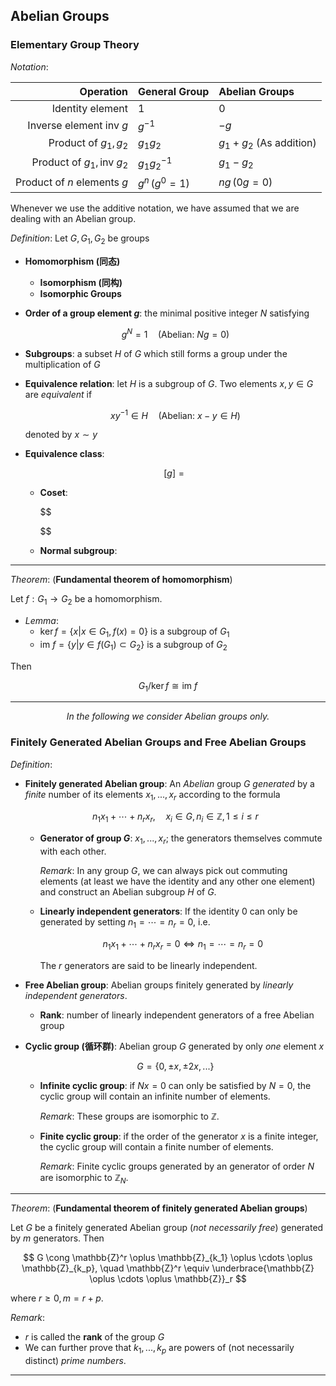 ## Abelian Groups

### Elementary Group Theory

*Notation*:

<center>

|Operation|General Group|Abelian Groups|
|-:|:-|:-|
|Identity element|$1$|$0$|
|Inverse element $\text{inv }g$|$g^{-1}$| $-g$|
|Product of $g_1, g_2$|$g_1 g_2$|$g_1 + g_2$ (As addition)|
|Product of $g_1, \text{inv }g_2$|$g_1 g_2^{-1}$|$g_1 - g_2$|
|Product of $n$ elements $g$|$g^n \,(g^0 = 1)$|$n g \,(0 g = 0)$

</center>

Whenever we use the additive notation, we have assumed that we are dealing with an Abelian group. 

*Definition*: Let $G, G_1, G_2$ be groups

- **Homomorphism (同态)**
    - **Isomorphism (同构)**
    - **Isomorphic Groups**

- **Order of a group element $g$**: the minimal positive integer $N$ satisfying 
    
    $$
    g^N = 1 \quad (\text{Abelian: } N g = 0)
    $$

- **Subgroups**: a subset $H$ of $G$ which still forms a group under the multiplication of $G$

- **Equivalence relation**: let $H$ is a subgroup of $G$. Two elements $x, y \in G$ are *equivalent* if
    
    $$
    x y^{-1} \in H
    \quad (\text{Abelian: }
    x - y \in H)
    $$

    denoted by $x \sim y$

- **Equivalence class**: 
    
    $$
    [g] = {}
    $$
    - **Coset**:

        $$

        $$
    - **Normal subgroup**: 

----

*Theorem*: (**Fundamental theorem of homomorphism**)

Let $f: G_1 \rightarrow G_2$ be a homomorphism. 

- *Lemma*:
    - $\ker{f} = \{x|x\in G_1, f(x) = 0\}$ is a subgroup of $G_1$
    - $\text{im }f = \{y|y \in f(G_1) \subset G_2\}$ is a subgroup of $G_2$

Then

$$G_1 / \ker{f} \cong \text{im }f$$

----

<center><i>In the following we consider Abelian groups only.</i></center>

### Finitely Generated Abelian Groups and Free Abelian Groups

*Definition*: 

- **Finitely generated Abelian group**: An *Abelian* group $G$ *generated* by a *finite* number of its elements $x_1, ..., x_r$ according to the formula

    $$
    n_1 x_1 + \cdots + n_r x_r ,\quad 
    x_i \in G, n_i \in \mathbb{Z}, 1 \le i \le r
    $$

    - **Generator of group $G$**: $x_1, ..., x_r$; the generators themselves commute with each other.

        *Remark*: In any group $G$, we can always pick out commuting elements (at least we have the identity and any other one element) and construct an Abelian subgroup $H$ of $G$.

    - **Linearly independent generators**: If the identity 0 can only be generated by setting $n_1 = \cdots = n_r = 0$, i.e.

        $$
        n_1 x_1 + \cdots + n_r x_r = 0 
        \Leftrightarrow
        n_1 = \cdots = n_r = 0
        $$

        The $r$ generators are said to be linearly independent.

- **Free Abelian group**: Abelian groups finitely generated by *linearly independent generators*.
    
    - **Rank**: number of linearly independent generators of a free Abelian group

- **Cyclic group (循环群)**: Abelian group $G$ generated by only *one* element $x$
    
    $$
    G = \{0, \pm x, \pm 2x, ...\}
    $$

    - **Infinite cyclic group**: if $N x = 0$ can only be satisfied by $N = 0$, the cyclic group will contain an infinite number of elements. 

        *Remark*: These groups are isomorphic to $\mathbb{Z}$.

    - **Finite cyclic group**: if the order of the generator $x$ is a finite integer, the cyclic group will contain a finite number of elements. 

        *Remark*: Finite cyclic groups generated by an generator of order $N$ are isomorphic to $\mathbb{Z}_N$.

----

*Theorem*: (**Fundamental theorem of finitely generated Abelian groups**)

Let $G$ be a finitely generated Abelian group (*not necessarily free*) generated by $m$ generators. Then

$$
G \cong 
\mathbb{Z}^r \oplus \mathbb{Z}_{k_1} \oplus \cdots \oplus \mathbb{Z}_{k_p}, \quad
\mathbb{Z}^r \equiv \underbrace{\mathbb{Z} \oplus \cdots \oplus \mathbb{Z}}_r
$$

where $r \ge 0, m = r + p$. 

*Remark*: 

- $r$ is called the **rank** of the group $G$
- We can further prove that $k_1, ..., k_p$ are powers of (not necessarily distinct) *prime numbers*.
  
----



